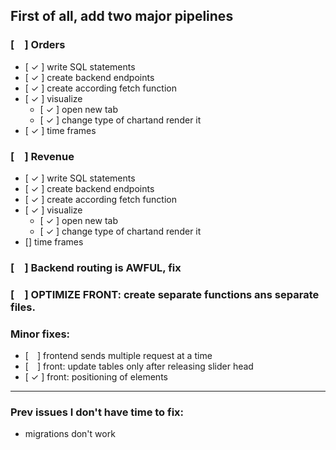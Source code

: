 ## First of all, add two major pipelines
### [ ] Orders
  - [ ✓ ] write SQL statements
  - [ ✓ ] create backend endpoints
  - [ ✓ ] create according fetch function
  - [ ✓ ] visualize
    - [ ✓ ] open new tab 
    - [ ✓ ] change type of chartand render it
  - [ ✓ ] time frames

### [ ] Revenue
  - [ ✓ ] write SQL statements
  - [ ✓ ] create backend endpoints
  - [ ✓ ] create according fetch function
  - [ ✓ ] visualize
    - [ ✓ ] open new tab 
    - [ ✓ ] change type of chartand render it
  - [] time frames

### [ ] Backend routing is AWFUL, fix
### [ ] OPTIMIZE FRONT: create separate functions ans separate files.

### Minor fixes:
- [ ] frontend sends multiple request at a time
- [ ] front: update tables only after releasing slider head
- [ ✓ ] front: positioning of elements
---
### Prev issues I don't have time to fix:
- migrations don't work
